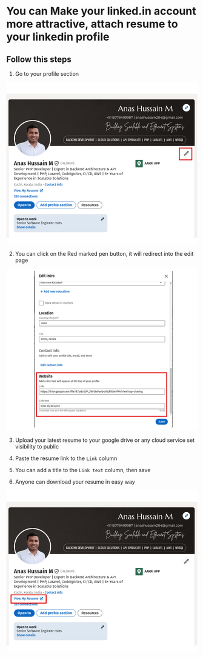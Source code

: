 # You can Make your linked.in account more attractive, attach resume to your linkedin profile

## Follow this steps

1. Go to your profile section

![My LinkedIn Profile](https://github.com/anashussain284/Documentation/blob/main/images/Linkedin/profile_1.png)

2. You can click on the Red marked pen button, it will redirect into the edit page

![My LinkedIn Profile](https://github.com/anashussain284/Documentation/blob/main/images/Linkedin/profile_3.png)

3. Upload your latest resume to your google drive or any cloud service set visibility to public

4. Paste the resume link to the `Link` column

5. You can add a title to the `Link text` column, then save

6. Anyone can download your resume in easy way

![My LinkedIn Profile](https://github.com/anashussain284/Documentation/blob/main/images/Linkedin/profile_2.png)